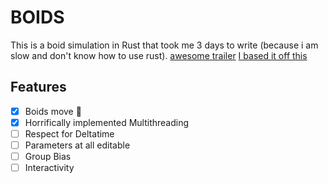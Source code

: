 # BOIDS
This is a boid simulation in Rust that took me 3 days to write (because i am slow and don't know how to use rust).
[awesome trailer](/resources/epictrailer.mkv)
[I based it off this](https://vanhunteradams.com/Pico/Animal_Movement/Boids-algorithm.html)

## Features
- [x] Boids move 🤯
- [x] Horrifically implemented Multithreading
- [ ] Respect for Deltatime
- [ ] Parameters at all editable
- [ ] Group Bias
- [ ] Interactivity
